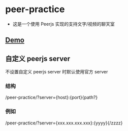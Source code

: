 # peer-practice

- 这是一个使用 Peerjs 实现的支持文字/视频的聊天室

## [Demo](https://zfxmnb.github.io/peer-practice/)

## 自定义 peerjs server

不设置自定义 peerjs server 时默认使用官方 server

### 结构

/peer-practice/?server={host}:{port}{path?}

### 例如

/peer-practice/?server={xxx.xxx.xxx.xxx}:{yyyy}{/zzzz}
